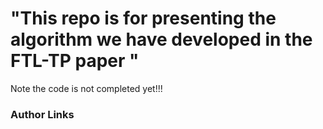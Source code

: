 # "This repo is for presenting the algorithm we have developed in the FTL-TP paper "
Note the code is not completed yet!!!
### Author Links
